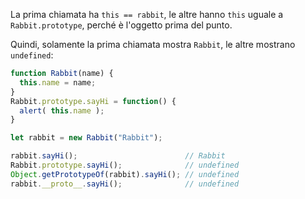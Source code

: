 
La prima chiamata ha `this == rabbit`, le altre hanno `this` uguale a `Rabbit.prototype`, perché è l'oggetto prima del punto.

Quindi, solamente la prima chiamata mostra `Rabbit`, le altre mostrano `undefined`:

```js run
function Rabbit(name) {
  this.name = name;
}
Rabbit.prototype.sayHi = function() {
  alert( this.name );
}

let rabbit = new Rabbit("Rabbit");

rabbit.sayHi();                        // Rabbit
Rabbit.prototype.sayHi();              // undefined
Object.getPrototypeOf(rabbit).sayHi(); // undefined
rabbit.__proto__.sayHi();              // undefined
```
